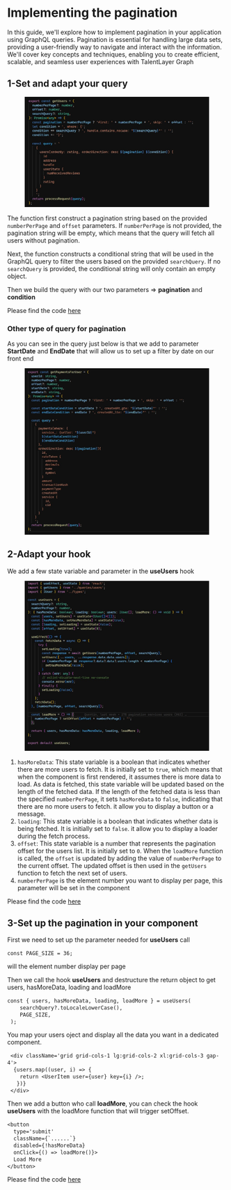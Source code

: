 # Implementing the pagination

In this guide, we'll explore how to implement pagination in your application using GraphQL queries. Pagination is essential for handling large data sets, providing a user-friendly way to navigate and interact with the information. We'll cover key concepts and techniques, enabling you to create efficient, scalable, and seamless user experiences with TalentLayer Graph



## 1-Set and adapt your query

<figure><img src="../../.gitbook/assets/pagination-2.jpg" alt=""><figcaption></figcaption></figure>

The function first construct a pagination string based on the provided `numberPerPage` and `offset` parameters. If `numberPerPage` is not provided, the pagination string will be empty, which means that the query will fetch all users without pagination.

Next, the function constructs a conditional string that will be used in the GraphQL query to filter the users based on the provided `searchQuery`. If no `searchQuery` is provided, the conditional string will only contain an empty object.

Then we build the query with our two parameters =>  **pagination** and **condition**

Please find the code [here](https://github.com/TalentLayer-Labs/indie-frontend/blob/main/src/queries/users.ts)

### Other type of query for pagination

As you can see in the query just below is that we add to parameter **StartDate** and **EndDate** that will allow us to set up a filter by date on our front end

<figure><img src="../../.gitbook/assets/pagination-3.jpg" alt=""><figcaption></figcaption></figure>

## 2-Adapt your hook

We add a few state variable and parameter in the **useUsers** hook

<figure><img src="../../.gitbook/assets/hook-pagination.jpg" alt=""><figcaption></figcaption></figure>

1. `hasMoreData`: This state variable is a boolean that indicates whether there are more users to fetch. It is initially set to `true`, which means that when the component is first rendered, it assumes there is more data to load. As data is fetched, this state variable will be updated based on the length of the fetched data. If the length of the fetched data is less than the specified `numberPerPage`, it sets `hasMoreData` to `false`, indicating that there are no more users to fetch. it allow you to display a button or a message.
2. `loading`: This state variable is a boolean that indicates whether data is being fetched. It is initially set to `false`. it allow you to display a loader during the fetch process.
3. `offset`: This state variable is a number that represents the pagination offset for the users list. It is initially set to `0`. When the `loadMore` function is called, the `offset` is updated by adding the value of `numberPerPage` to the current offset. The updated offset is then used in the `getUsers` function to fetch the next set of users.
4. `numberPerPage` is the element number you want to display per page, this parameter will be set in the component

Please find the code [here](https://github.com/TalentLayer-Labs/indie-frontend/blob/main/src/hooks/useUsers.ts)

## 3-Set up the pagination in your component

First we need to set up the parameter needed for **useUsers** call

```tsx
const PAGE_SIZE = 36;
```

will the element number display per page

Then we call the hook **useUsers** and destructure the return object to get users, hasMoreData, loading and loadMore

```tsx
const { users, hasMoreData, loading, loadMore } = useUsers(
    searchQuery?.toLocaleLowerCase(),
    PAGE_SIZE,
 );
```

You map your users oject and display all the data you want in a dedicated component.

```tsx
 <div className='grid grid-cols-1 lg:grid-cols-2 xl:grid-cols-3 gap-4'>
  {users.map((user, i) => {
    return <UserItem user={user} key={i} />;
   })}
 </div>
```

Then  we add a button who call **loadMore**, you can check the hook **useUsers** with the loadMore function that will trigger setOffset.

```tsx
<button
  type='submit'
  className={`......`}
  disabled={!hasMoreData}
  onClick={() => loadMore()}>
  Load More
</button>
```

Please find the code [here ](https://github.com/TalentLayer-Labs/indie-frontend/blob/main/src/pages/Talents.tsx)
